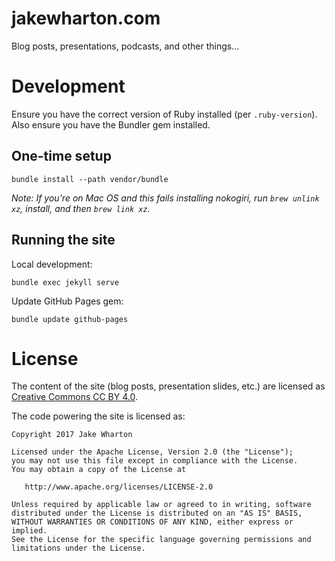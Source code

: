 jakewharton.com
===============

Blog posts, presentations, podcasts, and other things...


Development
===========

Ensure you have the correct version of Ruby installed (per `.ruby-version`). Also ensure you have the Bundler gem installed.


One-time setup
--------------

    bundle install --path vendor/bundle

_Note: If you're on Mac OS and this fails installing nokogiri, run `brew unlink xz`, install, and then `brew link xz`._

Running the site
----------------

Local development:

    bundle exec jekyll serve

Update GitHub Pages gem:

    bundle update github-pages


License
=======

The content of the site (blog posts, presentation slides, etc.) are licensed as [Creative Commons CC BY 4.0](https://creativecommons.org/licenses/by/4.0/legalcode).

The code powering the site is licensed as:

    Copyright 2017 Jake Wharton

    Licensed under the Apache License, Version 2.0 (the "License");
    you may not use this file except in compliance with the License.
    You may obtain a copy of the License at

       http://www.apache.org/licenses/LICENSE-2.0

    Unless required by applicable law or agreed to in writing, software
    distributed under the License is distributed on an "AS IS" BASIS,
    WITHOUT WARRANTIES OR CONDITIONS OF ANY KIND, either express or implied.
    See the License for the specific language governing permissions and
    limitations under the License.
